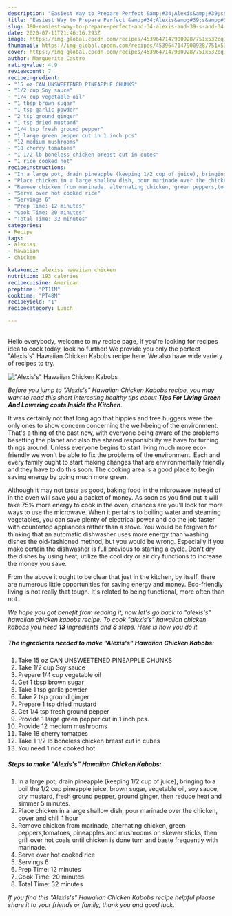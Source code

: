 ```yaml
---
description: "Easiest Way to Prepare Perfect &amp;#34;Alexis&amp;#39;s&amp;#34; Hawaiian Chicken Kabobs"
title: "Easiest Way to Prepare Perfect &amp;#34;Alexis&amp;#39;s&amp;#34; Hawaiian Chicken Kabobs"
slug: 380-easiest-way-to-prepare-perfect-and-34-alexis-and-39-s-and-34-hawaiian-chicken-kabobs
date: 2020-07-11T21:46:16.293Z
image: https://img-global.cpcdn.com/recipes/4539647147900928/751x532cq70/alexiss-hawaiian-chicken-kabobs-recipe-main-photo.jpg
thumbnail: https://img-global.cpcdn.com/recipes/4539647147900928/751x532cq70/alexiss-hawaiian-chicken-kabobs-recipe-main-photo.jpg
cover: https://img-global.cpcdn.com/recipes/4539647147900928/751x532cq70/alexiss-hawaiian-chicken-kabobs-recipe-main-photo.jpg
author: Marguerite Castro
ratingvalue: 4.9
reviewcount: 7
recipeingredient:
- "15 oz CAN UNSWEETENED PINEAPPLE CHUNKS"
- "1/2 cup Soy sauce"
- "1/4 cup vegetable oil"
- "1 tbsp brown sugar"
- "1 tsp garlic powder"
- "2 tsp ground ginger"
- "1 tsp dried mustard"
- "1/4 tsp fresh ground pepper"
- "1 large green pepper cut in 1 inch pcs"
- "12 medium mushrooms"
- "18 cherry tomatoes"
- "1 1/2 lb boneless chicken breast cut in cubes"
- "1 rice cooked hot"
recipeinstructions:
- "In a large pot, drain pineapple (keeping 1/2 cup of juice), bringing to a boil the 1/2 cup pineapple juice, brown sugar, vegetable oil, soy sauce, dry mustard, fresh ground pepper, ground ginger, then reduce heat and simmer 5 minutes."
- "Place chicken in a large shallow dish, pour marinade over the chicken, cover and chill 1 hour"
- "Remove chicken from marinade, alternating chicken, green peppers,tomatoes, pineapples and mushrooms on skewer sticks, then grill over hot coals until chicken is done turn and baste frequently with marinade."
- "Serve over hot cooked rice"
- "Servings 6"
- "Prep Time: 12 minutes"
- "Cook Time: 20 minutes"
- "Total Time: 32 minutes"
categories:
- Recipe
tags:
- alexiss
- hawaiian
- chicken

katakunci: alexiss hawaiian chicken 
nutrition: 193 calories
recipecuisine: American
preptime: "PT11M"
cooktime: "PT48M"
recipeyield: "1"
recipecategory: Lunch

---
```

<br>
Hello everybody, welcome to my recipe page, If you're looking for recipes idea to cook today, look no further! We provide you only the perfect &#34;Alexis&#39;s&#34; Hawaiian Chicken Kabobs recipe here. We also have wide variety of recipes to try.
<br>


![&#34;Alexis&#39;s&#34; Hawaiian Chicken Kabobs](https://img-global.cpcdn.com/recipes/4539647147900928/751x532cq70/alexiss-hawaiian-chicken-kabobs-recipe-main-photo.jpg)

<i>Before you jump to &#34;Alexis&#39;s&#34; Hawaiian Chicken Kabobs recipe, you may want to read this short interesting healthy tips about 
<strong>Tips For Living Green And Lowering costs Inside the Kitchen</strong>.</i>
</br>

It was certainly not that long ago that hippies and tree huggers were the only ones to show concern concerning the well-being of the environment. That's a thing of the past now, with everyone being aware of the problems besetting the planet and also the shared responsibility we have for turning things around. Unless everyone begins to start living much more eco-friendly we won't be able to fix the problems of the environment. Each and every family ought to start making changes that are environmentally friendly and they have to do this soon. The cooking area is a good place to begin saving energy by going much more green.

Although it may not taste as good, baking food in the microwave instead of in the oven will save you a packet of money. As soon as you find out it will take 75% more energy to cook in the oven, chances are you'll look for more ways to use the microwave. When it pertains to boiling water and steaming vegetables, you can save plenty of electrical power and do the job faster with countertop appliances rather than a stove. You would be forgiven for thinking that an automatic dishwasher uses more energy than washing dishes the old-fashioned method, but you would be wrong. Especially if you make certain the dishwasher is full previous to starting a cycle. Don't dry the dishes by using heat, utilize the cool dry or air dry functions to increase the money you save.

From the above it ought to be clear that just in the kitchen, by itself, there are numerous little opportunities for saving energy and money. Eco-friendly living is not really that tough. It's related to being functional, more often than not.


<i>We hope you got benefit from reading it, now let's go back to &#34;alexis&#39;s&#34; hawaiian chicken kabobs recipe. To cook &#34;alexis&#39;s&#34; hawaiian chicken kabobs you need <strong>13</strong> ingredients and <strong>8</strong> steps. Here is how you do it.
</i>

##### The ingredients needed to make &#34;Alexis&#39;s&#34; Hawaiian Chicken Kabobs:

1. Take 15 oz CAN UNSWEETENED PINEAPPLE CHUNKS
1. Take 1/2 cup Soy sauce
1. Prepare 1/4 cup vegetable oil
1. Get 1 tbsp brown sugar
1. Take 1 tsp garlic powder
1. Take 2 tsp ground ginger
1. Prepare 1 tsp dried mustard
1. Get 1/4 tsp fresh ground pepper
1. Provide 1 large green pepper cut in 1 inch pcs.
1. Provide 12 medium mushrooms
1. Take 18 cherry tomatoes
1. Take 1 1/2 lb boneless chicken breast cut in cubes
1. You need 1 rice cooked hot


##### Steps to make &#34;Alexis&#39;s&#34; Hawaiian Chicken Kabobs:

1. In a large pot, drain pineapple (keeping 1/2 cup of juice), bringing to a boil the 1/2 cup pineapple juice, brown sugar, vegetable oil, soy sauce, dry mustard, fresh ground pepper, ground ginger, then reduce heat and simmer 5 minutes.
1. Place chicken in a large shallow dish, pour marinade over the chicken, cover and chill 1 hour
1. Remove chicken from marinade, alternating chicken, green peppers,tomatoes, pineapples and mushrooms on skewer sticks, then grill over hot coals until chicken is done turn and baste frequently with marinade.
1. Serve over hot cooked rice
1. Servings 6
1. Prep Time: 12 minutes
1. Cook Time: 20 minutes
1. Total Time: 32 minutes


<i>If you find this &#34;Alexis&#39;s&#34; Hawaiian Chicken Kabobs recipe helpful please share it to your friends or family, thank you and good luck.</i>
